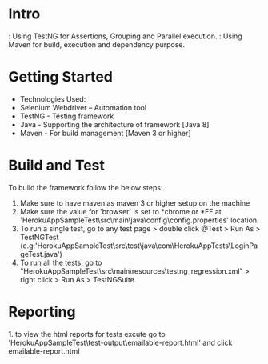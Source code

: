 # Intro
<TestNG>: Using TestNG for Assertions, Grouping and Parallel execution.
<Maven>: Using Maven for build, execution and dependency purpose.

# Getting Started
- Technologies Used:
- Selenium Webdriver – Automation tool
- TestNG  - Testing framework
- Java  - Supporting the architecture of framework [Java 8]
- Maven - For build management [Maven 3 or higher]

# Build and Test
To build the framework follow the below steps:
1. Make sure to have maven as maven 3 or higher setup on the machine
2. Make sure the value for 'browser' is set to *chrome or *FF at 'HerokuAppSampleTest\src\main\java\config\config.properties' location. 
3. To run a single test, go to any test page > double click @Test > Run As > TestNGTest (e.g:'HerokuAppSampleTest\src\test\java\com\HerokuAppTests\LoginPageTest.java')
4. To run all the tests, go to "HerokuAppSampleTest\src\main\resources\testng_regression.xml" > right click > Run As > TestNGSuite.

# Reporting
<side note: I included ExtentReports but this still needs to be configured to work>
<TextNG Reporting>
  1. to view the html reports for tests excute go to 'HerokuAppSampleTest\test-output\emailable-report.html' and click emailable-report.html

